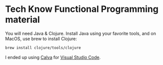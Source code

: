 # Tech Know Functional Programming material

You will need Java & Clojure. Install Java using your favorite tools, and on MacOS, use brew to install Clojure:

```sh
brew install clojure/tools/clojure
```

I ended up using [Calva](https://calva.io/) for [Visual Studio Code](https://code.visualstudio.com/).
